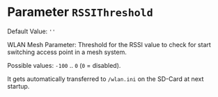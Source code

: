 # Parameter `RSSIThreshold`
Default Value: `''`

WLAN Mesh Parameter: Threshold for the RSSI value to check for start switching access point in a mesh system.

Possible values: `-100` .. `0` (`0` = disabled).

It gets automatically transferred to `/wlan.ini` on the SD-Card at next startup.
